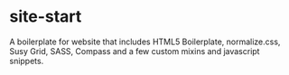 site-start
==========

A boilerplate for website that includes HTML5 Boilerplate, normalize.css, Susy Grid, SASS, Compass and a few custom mixins and javascript snippets.